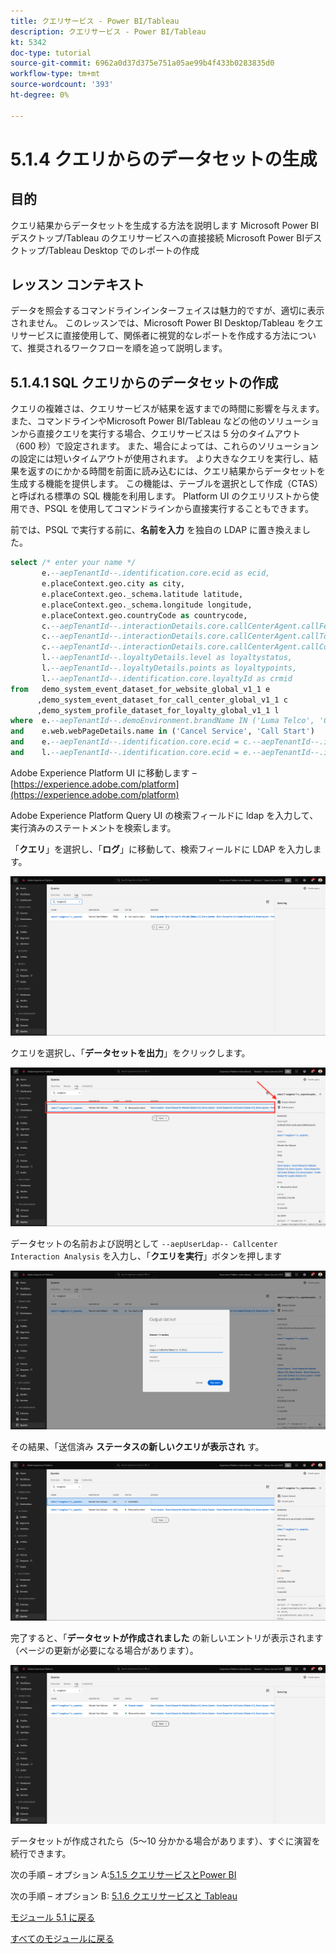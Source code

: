 ```yaml
---
title: クエリサービス - Power BI/Tableau
description: クエリサービス - Power BI/Tableau
kt: 5342
doc-type: tutorial
source-git-commit: 6962a0d37d375e751a05ae99b4f433b0283835d0
workflow-type: tm+mt
source-wordcount: '393'
ht-degree: 0%

---
```


# 5.1.4 クエリからのデータセットの生成

## 目的

クエリ結果からデータセットを生成する方法を説明します
Microsoft Power BIデスクトップ/Tableau のクエリサービスへの直接接続
Microsoft Power BIデスクトップ/Tableau Desktop でのレポートの作成

## レッスン コンテキスト

データを照会するコマンドラインインターフェイスは魅力的ですが、適切に表示されません。 このレッスンでは、Microsoft Power BI Desktop/Tableau をクエリサービスに直接使用して、関係者に視覚的なレポートを作成する方法について、推奨されるワークフローを順を追って説明します。

## 5.1.4.1 SQL クエリからのデータセットの作成

クエリの複雑さは、クエリサービスが結果を返すまでの時間に影響を与えます。 また、コマンドラインやMicrosoft Power BI/Tableau などの他のソリューションから直接クエリを実行する場合、クエリサービスは 5 分のタイムアウト（600 秒）で設定されます。 また、場合によっては、これらのソリューションの設定には短いタイムアウトが使用されます。 より大きなクエリを実行し、結果を返すのにかかる時間を前面に読み込むには、クエリ結果からデータセットを生成する機能を提供します。 この機能は、テーブルを選択として作成（CTAS）と呼ばれる標準の SQL 機能を利用します。 Platform UI のクエリリストから使用でき、PSQL を使用してコマンドラインから直接実行することもできます。

前では、PSQL で実行する前に、**名前を入力** を独自の LDAP に置き換えました。

```sql
select /* enter your name */
       e.--aepTenantId--.identification.core.ecid as ecid,
       e.placeContext.geo.city as city,
       e.placeContext.geo._schema.latitude latitude,
       e.placeContext.geo._schema.longitude longitude,
       e.placeContext.geo.countryCode as countrycode,
       c.--aepTenantId--.interactionDetails.core.callCenterAgent.callFeeling as callFeeling,
       c.--aepTenantId--.interactionDetails.core.callCenterAgent.callTopic as callTopic,
       c.--aepTenantId--.interactionDetails.core.callCenterAgent.callContractCancelled as contractCancelled,
       l.--aepTenantId--.loyaltyDetails.level as loyaltystatus,
       l.--aepTenantId--.loyaltyDetails.points as loyaltypoints,
       l.--aepTenantId--.identification.core.loyaltyId as crmid
from   demo_system_event_dataset_for_website_global_v1_1 e
      ,demo_system_event_dataset_for_call_center_global_v1_1 c
      ,demo_system_profile_dataset_for_loyalty_global_v1_1 l
where  e.--aepTenantId--.demoEnvironment.brandName IN ('Luma Telco', 'Citi Signal')
and    e.web.webPageDetails.name in ('Cancel Service', 'Call Start')
and    e.--aepTenantId--.identification.core.ecid = c.--aepTenantId--.identification.core.ecid
and    l.--aepTenantId--.identification.core.ecid = e.--aepTenantId--.identification.core.ecid;
```

Adobe Experience Platform UI に移動します – [https://experience.adobe.com/platform](https://experience.adobe.com/platform)

Adobe Experience Platform Query UI の検索フィールドに ldap を入力して、実行済みのステートメントを検索します。

「**クエリ**」を選択し、「**ログ**」に移動して、検索フィールドに LDAP を入力します。

![search-query-for-ctas.png](./images/search-query-for-ctas.png)

クエリを選択し、「**データセットを出力**」をクリックします。

![search-query-for-ctas.png](./images/search-query-for-ctasa.png)

データセットの名前および説明として `--aepUserLdap-- Callcenter Interaction Analysis` を入力し、「**クエリを実行**」ボタンを押します

![create-ctas-dataset.png](./images/create-ctas-dataset.png)

その結果、「送信済み **ステータスの新しいクエリが表示され** す。

![ctas-query-submitted.png](./images/ctas-query-submitted.png)

完了すると、「**データセットが作成されました** の新しいエントリが表示されます（ページの更新が必要になる場合があります）。

![ctas-dataset-created.png](./images/ctas-dataset-created.png)

データセットが作成されたら（5～10 分かかる場合があります）、すぐに演習を続行できます。

次の手順 – オプション A:[5.1.5 クエリサービスとPower BI](./ex5.md)

次の手順 – オプション B: [5.1.6 クエリサービスと Tableau](./ex6.md)

[モジュール 5.1 に戻る](./query-service.md)

[すべてのモジュールに戻る](../../../overview.md)
